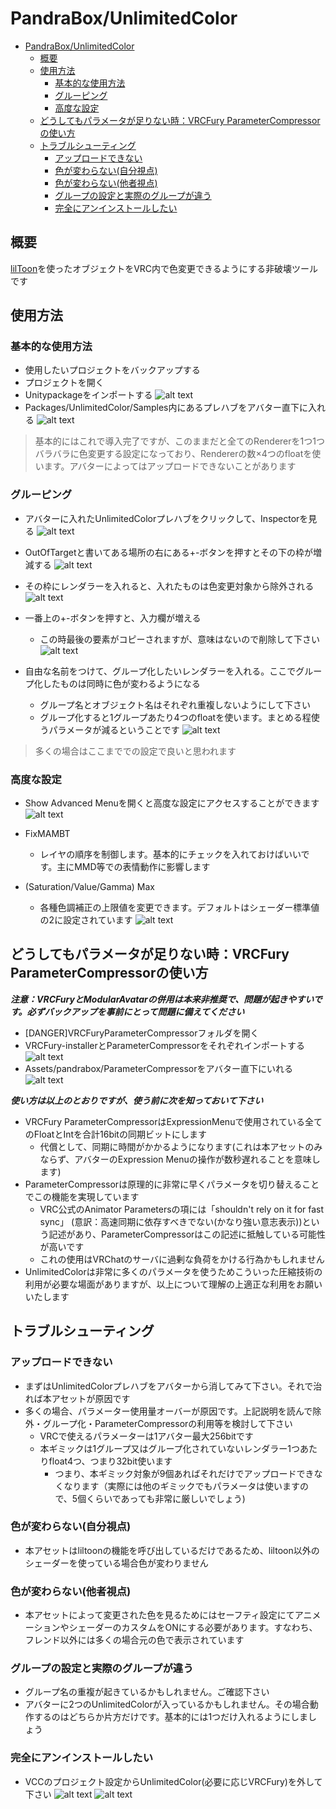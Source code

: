 # PandraBox/UnlimitedColor

- [PandraBox/UnlimitedColor](#pandraboxunlimitedcolor)
  - [概要](#概要)
  - [使用方法](#使用方法)
    - [基本的な使用方法](#基本的な使用方法)
    - [グルーピング](#グルーピング)
    - [高度な設定](#高度な設定)
  - [どうしてもパラメータが足りない時：VRCFury ParameterCompressorの使い方](#どうしてもパラメータが足りない時vrcfury-parametercompressorの使い方)
  - [トラブルシューティング](#トラブルシューティング)
    - [アップロードできない](#アップロードできない)
    - [色が変わらない(自分視点)](#色が変わらない自分視点)
    - [色が変わらない(他者視点)](#色が変わらない他者視点)
    - [グループの設定と実際のグループが違う](#グループの設定と実際のグループが違う)
    - [完全にアンインストールしたい](#完全にアンインストールしたい)



## 概要
[lilToon](https://lilxyzw.github.io/lilToon/)を使ったオブジェクトをVRC内で色変更できるようにする非破壊ツールです



## 使用方法

### 基本的な使用方法
- 使用したいプロジェクトをバックアップする
- プロジェクトを開く
- Unitypackageをインポートする
 ![alt text](res/img/image.png)
- Packages/UnlimitedColor/Samples内にあるプレハブをアバター直下に入れる
![alt text](res/img/image-1.png)

> 基本的にはこれで導入完了ですが、このままだと全てのRendererを1つ1つバラバラに色変更する設定になっており、Rendererの数×4つのfloatを使います。アバターによってはアップロードできないことがあります


### グルーピング
- アバターに入れたUnlimitedColorプレハブをクリックして、Inspectorを見る
![alt text](res/img/image-2.png)
- OutOfTargetと書いてある場所の右にある+-ボタンを押すとその下の枠が増減する
![alt text](res/img/image-3.png)
- その枠にレンダラーを入れると、入れたものは色変更対象から除外される
![alt text](res/img/image-4.png)

- 一番上の+-ボタンを押すと、入力欄が増える
    - この時最後の要素がコピーされますが、意味はないので削除して下さい
![alt text](res/img/image-6.png)
- 自由な名前をつけて、グループ化したいレンダラーを入れる。ここでグループ化したものは同時に色が変わるようになる
    - グループ名とオブジェクト名はそれぞれ重複しないようにして下さい
    - グループ化すると1グループあたり4つのfloatを使います。まとめる程使うパラメータが減るということです
![alt text](res/img/image-7.png)

> 多くの場合はここまででの設定で良いと思われます

### 高度な設定
- Show Advanced Menuを開くと高度な設定にアクセスすることができます
![alt text](res/img/image-8.png)

- FixMAMBT
    - レイヤの順序を制御します。基本的にチェックを入れておけばいいです。主にMMD等での表情動作に影響します
- (Saturation/Value/Gamma) Max
    - 各種色調補正の上限値を変更できます。デフォルトはシェーダー標準値の2に設定されています
![alt text](res/img/image-9.png)


## どうしてもパラメータが足りない時：VRCFury ParameterCompressorの使い方
***注意：VRCFuryとModularAvatarの併用は本来非推奨で、問題が起きやすいです。必ずバックアップを事前にとって問題に備えてください***
- [DANGER]VRCFuryParameterCompressorフォルダを開く
- VRCFury-installerとParameterCompressorをそれぞれインポートする
![alt text](res/img/image-10.png)
- Assets/pandrabox/ParameterCompressorをアバター直下にいれる
![alt text](res/img/image-11.png)

***使い方は以上のとおりですが、使う前に次を知っておいて下さい***
- VRCFury ParameterCompressorはExpressionMenuで使用されている全てのFloatとIntを合計16bitの同期ビットにします
    - 代償として、同期に時間がかかるようになります(これは本アセットのみならず、アバターのExpression Menuの操作が数秒遅れることを意味します)
- ParameterCompressorは原理的に非常に早くパラメータを切り替えることでこの機能を実現しています
    - VRC公式のAnimator Parametersの項には「shouldn't rely on it for fast sync」 (意訳：高速同期に依存すべきでない(かなり強い意志表示))という記述があり、ParameterCompressorはこの記述に抵触している可能性が高いです
    - これの使用はVRChatのサーバに過剰な負荷をかける行為かもしれません
- UnlimitedColorは非常に多くのパラメータを使うためこういった圧縮技術の利用が必要な場面がありますが、以上について理解の上適正な利用をお願いいたします

## トラブルシューティング
### アップロードできない
- まずはUnlimitedColorプレハブをアバターから消してみて下さい。それで治れば本アセットが原因です
- 多くの場合、パラメーター使用量オーバーが原因です。上記説明を読んで除外・グループ化・ParameterCompressorの利用等を検討して下さい
    - VRCで使えるパラメーターは1アバター最大256bitです
    - 本ギミックは1グループ又はグループ化されていないレンダラー1つあたりfloat4つ、つまり32bit使います
        - つまり、本ギミック対象が9個あればそれだけでアップロードできなくなります（実際には他のギミックでもパラメータは使いますので、5個くらいであっても非常に厳しいでしょう)
### 色が変わらない(自分視点)
- 本アセットはliltoonの機能を呼び出しているだけであるため、liltoon以外のシェーダーを使っている場合色が変わりません
### 色が変わらない(他者視点)
- 本アセットによって変更された色を見るためにはセーフティ設定にてアニメーションやシェーダーのカスタムをONにする必要があります。すなわち、フレンド以外には多くの場合元の色で表示されています
### グループの設定と実際のグループが違う
- グループ名の重複が起きているかもしれません。ご確認下さい
- アバターに2つのUnlimitedColorが入っているかもしれません。その場合動作するのはどちらか片方だけです。基本的には1つだけ入れるようにしましょう
### 完全にアンインストールしたい
- VCCのプロジェクト設定からUnlimitedColor(必要に応じVRCFury)を外して下さい
![alt text](res/img/image-12.png)
![alt text](res/img/image-13.png)